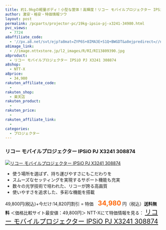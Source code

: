 ```yaml
---
title: 約1.9kgの軽量ボディ！小型な筐体！高輝度！リコー モバイルプロジェクター IPSiO PJ X3241 数量限定特価34,980円！送料無料！
author: 激安・格安・特価情報ツウ
layout: post
permalink: /pcparts/projector-pc/19kg-ipsio-pj-x3241-34980.html
pvc_views:
  - 7724
a8affiliate_code:
  - '//px.a8.net/svt/ejp?a8mat=ZYP6S+8IMA3E+S1Q+BWGDT&a8ejpredirect=//nttxstore.jp/_II_RI13809390'
a8image_link:
  - //image.nttxstore.jp/l2_images/R/RI/RI13809390.jpg
a8product:
  - リコー モバイルプロジェクター IPSiO PJ X3241 308874
a8shop:
  - NTT-X
a8price:
  - 34,980
rakuten_affiliate_code:
  -
rakuten_shop:
  - 楽天店
rakuten_product:
  -
rakuten_price:
  -
rakuten_affiliate_link:
  -
categories:
  - プロジェクター
---
```

### リコー モバイルプロジェクター IPSiO PJ X3241 308874

<div class="img-bg2 img_L">
  <a title="リコー モバイルプロジェクター IPSiO PJ X3241 308874" href="//px.a8.net/svt/ejp?a8mat=ZYP6S+8IMA3E+S1Q+BWGDT&a8ejpredirect=//nttxstore.jp/_II_RI13809390" target="_blank"><img src="//i2.wp.com/image.nttxstore.jp/l2_images/R/RI/RI13809390.jpg?resize=120%2C120" border="0" alt="リコー モバイルプロジェクター IPSiO PJ X3241 308874" style="border: 0pt none;" data-recalc-dims="1" /></a>
</div>

<!--more-->

  * 使う場所を選ばず、持ち運びやすさにもこだわりを
  * スムーズなセッティングを実現するサポート機能も充実
  * 数々の光学技術で培われた、リコーが誇る高画質
  * 使いやすさを追求した、多彩な機能を搭載

49,800円(税込)+今だけ:14,820円割引 = 特価　<span style="color: #ff6600; font-size: 150%;"><strong>34,980</strong></span> 円（税込）**送料無料**
＜価格比較サイト最安値：49,800円＞
NTT-Xにて特価情報を見る： <span style="font-size: 150%;"><a href="//px.a8.net/svt/ejp?a8mat=ZYP6S+8IMA3E+S1Q+BWGDT&a8ejpredirect=//nttxstore.jp/_II_RI13809390" target="_blank">リコー モバイルプロジェクター IPSiO PJ X3241 308874</a></span>